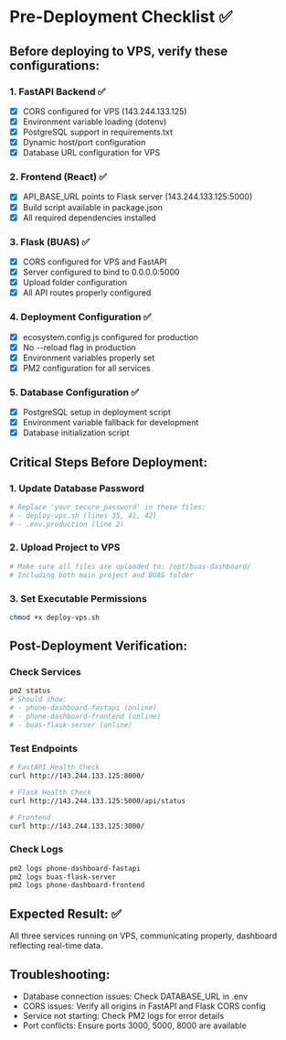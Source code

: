 # Pre-Deployment Checklist ✅

## Before deploying to VPS, verify these configurations:

### 1. FastAPI Backend ✅
- [x] CORS configured for VPS (143.244.133.125)
- [x] Environment variable loading (dotenv)
- [x] PostgreSQL support in requirements.txt
- [x] Dynamic host/port configuration
- [x] Database URL configuration for VPS

### 2. Frontend (React) ✅
- [x] API_BASE_URL points to Flask server (143.244.133.125:5000)
- [x] Build script available in package.json
- [x] All required dependencies installed

### 3. Flask (BUAS) ✅
- [x] CORS configured for VPS and FastAPI
- [x] Server configured to bind to 0.0.0.0:5000
- [x] Upload folder configuration
- [x] All API routes properly configured

### 4. Deployment Configuration ✅
- [x] ecosystem.config.js configured for production
- [x] No --reload flag in production
- [x] Environment variables properly set
- [x] PM2 configuration for all services

### 5. Database Configuration ✅
- [x] PostgreSQL setup in deployment script
- [x] Environment variable fallback for development
- [x] Database initialization script

## Critical Steps Before Deployment:

### 1. Update Database Password
```bash
# Replace 'your_secure_password' in these files:
# - deploy-vps.sh (lines 35, 41, 42)
# - .env.production (line 2)
```

### 2. Upload Project to VPS
```bash
# Make sure all files are uploaded to: /opt/buas-dashboard/
# Including both main project and BUAS folder
```

### 3. Set Executable Permissions
```bash
chmod +x deploy-vps.sh
```

## Post-Deployment Verification:

### Check Services
```bash
pm2 status
# Should show:
# - phone-dashboard-fastapi (online)
# - phone-dashboard-frontend (online)  
# - buas-flask-server (online)
```

### Test Endpoints
```bash
# FastAPI Health Check
curl http://143.244.133.125:8000/

# Flask Health Check  
curl http://143.244.133.125:5000/api/status

# Frontend
curl http://143.244.133.125:3000/
```

### Check Logs
```bash
pm2 logs phone-dashboard-fastapi
pm2 logs buas-flask-server
pm2 logs phone-dashboard-frontend
```

## Expected Result: ✅
All three services running on VPS, communicating properly, dashboard reflecting real-time data.

## Troubleshooting:
- Database connection issues: Check DATABASE_URL in .env
- CORS issues: Verify all origins in FastAPI and Flask CORS config
- Service not starting: Check PM2 logs for error details
- Port conflicts: Ensure ports 3000, 5000, 8000 are available
